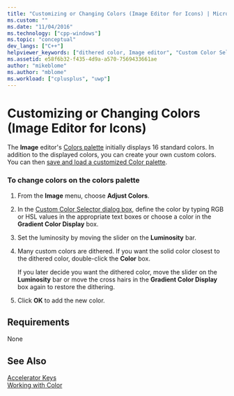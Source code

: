 ```yaml
---
title: "Customizing or Changing Colors (Image Editor for Icons) | Microsoft Docs"
ms.custom: ""
ms.date: "11/04/2016"
ms.technology: ["cpp-windows"]
ms.topic: "conceptual"
dev_langs: ["C++"]
helpviewer_keywords: ["dithered color, Image editor", "Custom Color Selector dialog box", "Image editor [C++], Colors Palette", "colors [C++], image", "bitmaps [C++], colors", "images [C++], colors", "HSL values", "luminosity", "Colors Palette, Image editor", "RGB color values", "Adjust Colors command", "Image editor [C++], dithered color"]
ms.assetid: e58f6b32-f435-4d9a-a570-7569433661ae
author: "mikeblome"
ms.author: "mblome"
ms.workload: ["cplusplus", "uwp"]
---
```

# Customizing or Changing Colors (Image Editor for Icons)

The **Image** editor's [Colors palette](../windows/colors-window-image-editor-for-icons.md) initially displays 16 standard colors. In addition to the displayed colors, you can create your own custom colors. You can then [save and load a customized Color palette](../windows/saving-and-loading-different-color-palettes-image-editor-for-icons.md).

### To change colors on the colors palette

1. From the **Image** menu, choose **Adjust Colors**.

2. In the [Custom Color Selector dialog box](../windows/custom-color-selector-dialog-box-image-editor-for-icons.md), define the color by typing RGB or HSL values in the appropriate text boxes or choose a color in the **Gradient Color Display** box.

3. Set the luminosity by moving the slider on the **Luminosity** bar.

4. Many custom colors are dithered. If you want the solid color closest to the dithered color, double-click the **Color** box.

     If you later decide you want the dithered color, move the slider on the **Luminosity** bar or move the cross hairs in the **Gradient Color Display** box again to restore the dithering.

5. Click **OK** to add the new color.

## Requirements

None

## See Also

[Accelerator Keys](../windows/accelerator-keys-image-editor-for-icons.md)  
[Working with Color](../windows/working-with-color-image-editor-for-icons.md)